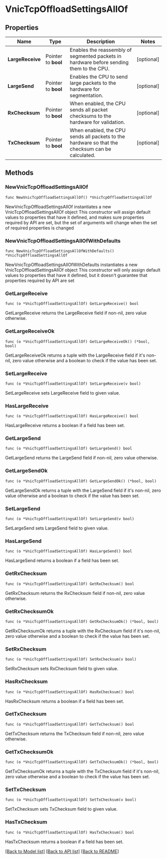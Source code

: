# VnicTcpOffloadSettingsAllOf

## Properties

Name | Type | Description | Notes
------------ | ------------- | ------------- | -------------
**LargeReceive** | Pointer to **bool** | Enables the reassembly of segmented packets in hardware before sending them to the CPU. | [optional] 
**LargeSend** | Pointer to **bool** | Enables the CPU to send large packets to the hardware for segmentation. | [optional] 
**RxChecksum** | Pointer to **bool** | When enabled, the CPU sends all packet checksums to the hardware for validation. | [optional] 
**TxChecksum** | Pointer to **bool** | When enabled, the CPU sends all packets to the hardware so that the checksum can be calculated. | [optional] 

## Methods

### NewVnicTcpOffloadSettingsAllOf

`func NewVnicTcpOffloadSettingsAllOf() *VnicTcpOffloadSettingsAllOf`

NewVnicTcpOffloadSettingsAllOf instantiates a new VnicTcpOffloadSettingsAllOf object
This constructor will assign default values to properties that have it defined,
and makes sure properties required by API are set, but the set of arguments
will change when the set of required properties is changed

### NewVnicTcpOffloadSettingsAllOfWithDefaults

`func NewVnicTcpOffloadSettingsAllOfWithDefaults() *VnicTcpOffloadSettingsAllOf`

NewVnicTcpOffloadSettingsAllOfWithDefaults instantiates a new VnicTcpOffloadSettingsAllOf object
This constructor will only assign default values to properties that have it defined,
but it doesn't guarantee that properties required by API are set

### GetLargeReceive

`func (o *VnicTcpOffloadSettingsAllOf) GetLargeReceive() bool`

GetLargeReceive returns the LargeReceive field if non-nil, zero value otherwise.

### GetLargeReceiveOk

`func (o *VnicTcpOffloadSettingsAllOf) GetLargeReceiveOk() (*bool, bool)`

GetLargeReceiveOk returns a tuple with the LargeReceive field if it's non-nil, zero value otherwise
and a boolean to check if the value has been set.

### SetLargeReceive

`func (o *VnicTcpOffloadSettingsAllOf) SetLargeReceive(v bool)`

SetLargeReceive sets LargeReceive field to given value.

### HasLargeReceive

`func (o *VnicTcpOffloadSettingsAllOf) HasLargeReceive() bool`

HasLargeReceive returns a boolean if a field has been set.

### GetLargeSend

`func (o *VnicTcpOffloadSettingsAllOf) GetLargeSend() bool`

GetLargeSend returns the LargeSend field if non-nil, zero value otherwise.

### GetLargeSendOk

`func (o *VnicTcpOffloadSettingsAllOf) GetLargeSendOk() (*bool, bool)`

GetLargeSendOk returns a tuple with the LargeSend field if it's non-nil, zero value otherwise
and a boolean to check if the value has been set.

### SetLargeSend

`func (o *VnicTcpOffloadSettingsAllOf) SetLargeSend(v bool)`

SetLargeSend sets LargeSend field to given value.

### HasLargeSend

`func (o *VnicTcpOffloadSettingsAllOf) HasLargeSend() bool`

HasLargeSend returns a boolean if a field has been set.

### GetRxChecksum

`func (o *VnicTcpOffloadSettingsAllOf) GetRxChecksum() bool`

GetRxChecksum returns the RxChecksum field if non-nil, zero value otherwise.

### GetRxChecksumOk

`func (o *VnicTcpOffloadSettingsAllOf) GetRxChecksumOk() (*bool, bool)`

GetRxChecksumOk returns a tuple with the RxChecksum field if it's non-nil, zero value otherwise
and a boolean to check if the value has been set.

### SetRxChecksum

`func (o *VnicTcpOffloadSettingsAllOf) SetRxChecksum(v bool)`

SetRxChecksum sets RxChecksum field to given value.

### HasRxChecksum

`func (o *VnicTcpOffloadSettingsAllOf) HasRxChecksum() bool`

HasRxChecksum returns a boolean if a field has been set.

### GetTxChecksum

`func (o *VnicTcpOffloadSettingsAllOf) GetTxChecksum() bool`

GetTxChecksum returns the TxChecksum field if non-nil, zero value otherwise.

### GetTxChecksumOk

`func (o *VnicTcpOffloadSettingsAllOf) GetTxChecksumOk() (*bool, bool)`

GetTxChecksumOk returns a tuple with the TxChecksum field if it's non-nil, zero value otherwise
and a boolean to check if the value has been set.

### SetTxChecksum

`func (o *VnicTcpOffloadSettingsAllOf) SetTxChecksum(v bool)`

SetTxChecksum sets TxChecksum field to given value.

### HasTxChecksum

`func (o *VnicTcpOffloadSettingsAllOf) HasTxChecksum() bool`

HasTxChecksum returns a boolean if a field has been set.


[[Back to Model list]](../README.md#documentation-for-models) [[Back to API list]](../README.md#documentation-for-api-endpoints) [[Back to README]](../README.md)


